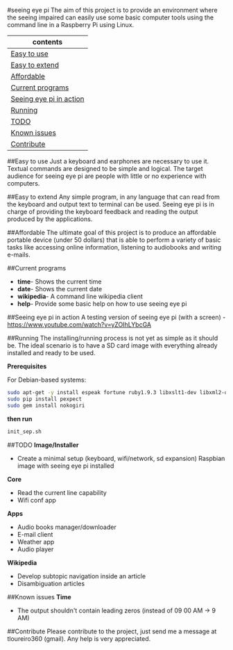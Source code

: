 #seeing eye pi
The aim of this project is to provide an environment where the seeing impaired can easily use some basic computer tools using the command line in a Raspberry Pi using Linux.


| contents |
| ------------- |
| [Easy to use](#easy-to-use) |
| [Easy to extend](#easy-to-extend) |
| [Affordable](#affordable) |
| [Current programs](#current-programs) |
| [Seeing eye pi in action](#seeing-eye-pi-in-action) |
| [Running](#running) |
| [TODO](#todo) |
| [Known issues](#known-issues) |
| [Contribute](#contribute) |
      

##Easy to use
Just a keyboard and earphones are necessary to use it. 
Textual commands are designed to be simple and logical.
The target audience for seeing eye pi are people with little or no experience with computers.

##Easy to extend
Any simple program, in any language that can read from the keyboard and output text to terminal can be used. 
Seeing eye pi is in charge of providing the keyboard feedback and reading the output produced by the applications.

##Affordable
The ultimate goal of this project is to produce an affordable portable device (under 50 dollars) that is able to perform a variety of basic tasks like accessing online information, listening to audiobooks and writing e-mails.

##Current programs
- <b>time</b>- Shows the current time
- <b>date</b>- Shows the current date
- <b>wikipedia</b>- A command line wikipedia client
- <b>help</b>- Provide some basic help on how to use seeing eye pi

##Seeing eye pi in action
A testing version of seeing eye pi (with a screen) - <a href="https://www.youtube.com/watch?v=yZOIhLYbcGA"> https://www.youtube.com/watch?v=yZOIhLYbcGA</a>

##Running
The installing/running process is not yet as simple as it should be. The ideal scenario is to have a SD card image with everything already installed and ready to be used.

<b>Prerequisites</b>

For Debian-based systems:
```bash
sudo apt-get -y install espeak fortune ruby1.9.3 libxslt1-dev libxml2-dev python-pip
sudo pip install pexpect
sudo gem install nokogiri
```
<b>then run</b> 
```bash
init_sep.sh
```

##TODO
<b>Image/Installer</b>

- Create a minimal setup (keyboard, wifi/network, sd expansion) Raspbian image with seeing eye pi installed
	
<b>Core</b>

- Read the current line capability
- Wifi conf app

<b>Apps</b>

- Audio books manager/downloader
- E-mail client
- Weather app
- Audio player
	
<b>Wikipedia</b>

- Develop subtopic navigation inside an article 
- Disambiguation articles
	
##Known issues
<b>Time</b>

- The output shouldn't contain leading zeros (instead of 09 00 AM -> 9 AM)

##Contribute
Please contribute to the project, just send me a message at tloureiro360 (gmail). Any help is very appreciated.
